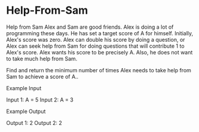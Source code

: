 # Help-From-Sam
Help from Sam
Alex and Sam are good friends. Alex is doing a lot of programming these days. He has set a target score of A for himself.
Initially, Alex's score was zero. Alex can double his score by doing a question, or Alex can seek help from Sam for doing questions that will contribute 1 to Alex's score. Alex wants his score to be precisely A. Also, he does not want to take much help from Sam.

Find and return the minimum number of times Alex needs to take help from Sam to achieve a score of A..

Example Input

Input 1:
A = 5
Input 2:
A = 3


Example Output

Output 1:
2
Output 2:
2
